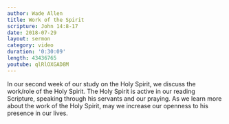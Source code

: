 ```yaml
---
author: Wade Allen
title: Work of the Spirit
scripture: John 14:8-17
date: 2018-07-29
layout: sermon
category: video
duration: '0:30:09' 
length: 43436765
youtube: qlRlOXGAD8M 
---
```


In our second week of our study on the Holy Spirit, we discuss the work/role of the Holy Spirit. The Holy Spirit is active in our reading Scripture, speaking through his servants and our praying. As we learn more about the work of the Holy Spirit, may we increase our openness to his presence in our lives.
